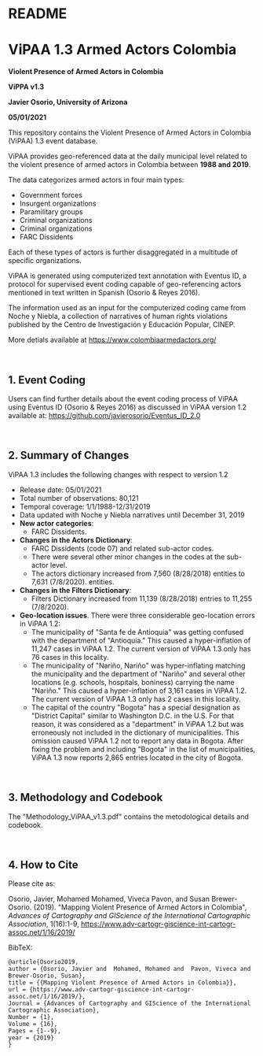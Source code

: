 # README
# ViPAA 1.3 Armed Actors Colombia

**Violent Presence of Armed Actors in Colombia**

**ViPPA v1.3**

**Javier Osorio, University of Arizona**

**05/01/2021**


This repository contains the Violent Presence of Armed Actors in Colombia (ViPAA) 1.3 event database.

ViPAA provides geo-referenced data at the daily municipal level related to the violent presence of armed actors in Colombia between **1988 and 2019**.

The data categorizes armed actors in four main types:

* Government forces
* Insurgent organizations
* Paramilitary groups
* Criminal organizations
* Criminal organizations
* FARC Dissidents

Each of these types of actors is further disaggregated in a multitude of specific organizations.   

ViPAA is generated using computerized text annotation with Eventus ID, a protocol for supervised event coding capable of geo-referencing actors mentioned in text written in Spanish (Osorio & Reyes 2016).

The information used as an input for the computerized coding came from Noche y Niebla, a collection of narratives of human rights violations published by the Centro de Investigación y Educación Popular, CINEP.

More detials available at https://www.colombiaarmedactors.org/



<br>

## 1. Event Coding 

Users can find further details about the event coding process of ViPAA using Eventus ID (Osorio & Reyes 2016) as discussed in ViPAA version 1.2 available at:
https://github.com/javierosorio/Eventus_ID_2.0 



<br>

## 2. Summary of Changes 

ViPAA 1.3 includes the following changes with respect to version 1.2

* Release date: 05/01/2021
* Total number of observations: 80,121
* Temporal coverage: 1/1/1988-12/31/2019
* Data updated with Noche y Niebla narratives until December 31, 2019
* **New actor categories**:
   * FARC Dissidents.
* **Changes in the Actors Dictionary**: 
   *  FARC Dissidents (code 07) and related sub-actor codes.
   *  There were several other minor changes in the codes at the sub-actor level.
   *  The actors dictionary increased from 7,560 (8/28/2018) entities to 7,631 (7/8/2020). entities.
* **Changes in the Filters Dictionary**: 
   *  Filters Dictionary increased from 11,139 (8/28/2018) entries to 11,255 (7/8/2020). 
* **Geo-location issues**. There were three considerable geo-location errors in ViPAA 1.2:
   *  The municipality of "Santa fe de Antioquia" was getting confused with the department of "Antioquia." This caused a hyper-inflation of 11,247 cases in ViPAA 1.2. The current version of ViPAA 1.3 only has 76 cases in this locality.
   *  The municipality of "Nariño, Nariño" was hyper-inflating matching the municipality and the department of "Nariño" and several other locations (e.g. schools, hospitals, boniness) carrying the name "Nariño." This caused a hyper-inflation of 3,161 cases in ViPAA 1.2. The current version of ViPAA 1.3 only has 2 cases in this locality.
   *  The capital of the country "Bogota" has a special designation as "District Capital" similar to Washington D.C. in the U.S. For that reason, it was considered as a "department" in ViPAA 1.2 but was erroneously not included in the dictionary of municipalities. This omission caused ViPAA 1.2 not to report any data in Bogota. After fixing the problem and including "Bogota" in the list of municipalities, ViPAA 1.3 now reports 2,865 entries located in the city of Bogota.


<br>

## 3. Methodology and Codebook


The "Methodology_ViPAA_v1.3.pdf" contains the metodological details and codebook.

<br>

## 4. How to Cite

Please cite as:

Osorio, Javier, Mohamed Mohamed, Viveca Pavon, and Susan Brewer-Osorio. (2019). "Mapping Violent Presence of Armed Actors in Colombia", *Advances of Cartography and GIScience of the International Cartographic Association*, 1(16):1-9, https://www.adv-cartogr-giscience-int-cartogr-assoc.net/1/16/2019/


BibTeX:
```
@article{Osorio2019,
author = {Osorio, Javier and  Mohamed, Mohamed and  Pavon, Viveca and 
Brewer-Osorio, Susan},
title = {{Mapping Violent Presence of Armed Actors in Colombia}},
url = {https://www.adv-cartogr-giscience-int-cartogr-assoc.net/1/16/2019/},
Journal = {Advances of Cartography and GIScience of the International 
Cartographic Association},
Number = {1},
Volume = {16},
Pages = {1--9},
year = {2019}
}
```

